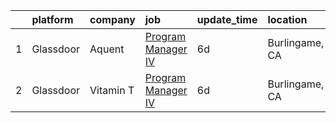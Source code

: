 

|    | platform   | company   | job                                                                                                                                                                                                                                                                                                                                                                                                                                                                                                                                                                                                                                                                                                                                                                                                      | update_time   | location       |
|---:|:-----------|:----------|:---------------------------------------------------------------------------------------------------------------------------------------------------------------------------------------------------------------------------------------------------------------------------------------------------------------------------------------------------------------------------------------------------------------------------------------------------------------------------------------------------------------------------------------------------------------------------------------------------------------------------------------------------------------------------------------------------------------------------------------------------------------------------------------------------------|:--------------|:---------------|
|  1 | Glassdoor  | Aquent    | [Program Manager IV](https://www.glassdoor.com/partner/jobListing.htm?pos=101&ao=1110586&s=58&guid=000001823e6d45f8b9e69254e4968929&src=GD_JOB_AD&t=SR&vt=w&cs=1_9fdda3e2&cb=1658904725122&jobListingId=1008017455116&cpc=6FC5BA77C9A4CD78&jrtk=3-0-1g8v6qhh1klul801-1g8v6qhhfi9ip800-8d1682a725fb2da2--6NYlbfkN0DMrcEu7yrtATojKJA7cEzGQ3FdRGWLh0CZQInL4ECGI9gD0Wolx9R2v-Aex0-GK055x9vA5s307DGHv0W5SkObvNl5JpBD7g-xvLL7PSPDsGPYoq97YN7vV4MzUdIFnAghV4J7yOPdvpBUz023g4HBCKgSpji9UlABrL2WRROQqSn5TDB9GjcUpMVbHlXHIsxpnXgOKjr5zS9ChtbJZO0yJFCyLpa68khZD3f_fN6pO7RK59IEn1HAtr2Hb_bvYkJxjv0K_DEAs7xQCP90n06DTv0XZrCawochhRy5NKg7GDdy3U0A2jblyIIdWHuB7Jp9OaMb_0RiXPBo_ioW1J8TvwUsuXUKlfUU3QOu48v0mKiNMHvaJiUi5FSx82vW6wglUNqfzCtJEUSqSNIqwXYvuzqvqwS-rSEtmQnQSdrsqH_rjgvyjgjjFIydnxXSxZR0nfSdalNutg%3D%3D)     | 6d            | Burlingame, CA |
|  2 | Glassdoor  | Vitamin T | [Program Manager IV](https://www.glassdoor.com/partner/jobListing.htm?pos=102&ao=1110586&s=58&guid=000001823e6d45f8b9e69254e4968929&src=GD_JOB_AD&t=SR&vt=w&cs=1_c62aa607&cb=1658904725122&jobListingId=1008018057373&cpc=3BA4CE39D5B5DEF5&jrtk=3-0-1g8v6qhh1klul801-1g8v6qhhfi9ip800-4f441d38a031c238--6NYlbfkN0DMrcEu7yrtATojKJA7cEzGQ3FdRGWLh0CZQInL4ECGI6k5tN82kdM0cJmh4vC7GggASUzm4EaCsavDd7w3K-_c2lAe6sXZLJCVdL7lflUIyq1fdAxs9-AXRTBelcsvkGtYmaDKNjewIFEjniwbLuQFvTSlinTQms2EWgNuwKa2h9b0mhOY4owjLt1KXunWTM9ETn1CkbnDGVFIr5GCHWXUI1uB5CQETw2_S5UYiQet8wN-x4-s262gD1z8XP44wEhR7f1USzVAWDsO-wBk9_u0veljYh3dGjcPDRw7mv2YVXegh_B5Qtd65EOkOB3VRIUgHgUTl6TMu-3dDOf_ibJ8USGVlnKqd3Z7OZgTW3pp4_MerNr1bpQKPEf0wNUdwLWIMG2zO9KcD089IiAJReSqJ660yhN03C6eHkaxPwjLTavgmbFlje0BUileBsZQwjZ4-WpPhYE2seeTWyCJclXU) | 6d            | Burlingame, CA |